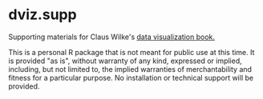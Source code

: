 # dviz.supp
Supporting materials for Claus Wilke's [data visualization book.](http://serialmentor.com/dataviz/)

This is a personal R package that is not meant for public use at this time. It is provided "as is", without warranty of any kind, expressed or implied, including, but not limited to, the implied warranties of merchantability and fitness for a particular purpose. No installation or technical support will be provided.
